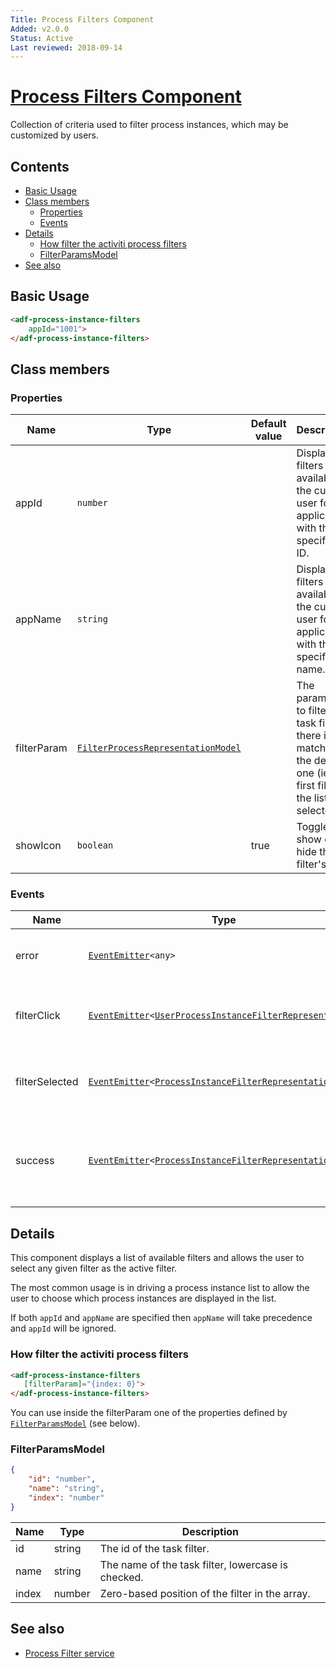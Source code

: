 ```yaml
---
Title: Process Filters Component
Added: v2.0.0
Status: Active
Last reviewed: 2018-09-14
---
```


# [Process Filters Component](../../../lib/process-services/src/lib/process-list/components/process-filters.component.ts "Defined in process-filters.component.ts")

Collection of criteria used to filter process instances, which may be customized by users.

## Contents

-   [Basic Usage](#basic-usage)
-   [Class members](#class-members)
    -   [Properties](#properties)
    -   [Events](#events)
-   [Details](#details)
    -   [How filter the activiti process filters](#how-filter-the-activiti-process-filters)
    -   [FilterParamsModel](#filterparamsmodel)
-   [See also](#see-also)

## Basic Usage

```html
<adf-process-instance-filters
    appId="1001">
</adf-process-instance-filters>
```

## Class members

### Properties

| Name        | Type                                                                                                                    | Default value | Description                                                                                                                         |
| ----------- | ----------------------------------------------------------------------------------------------------------------------- | ------------- | ----------------------------------------------------------------------------------------------------------------------------------- |
| appId       | `number`                                                                                                                |               | Display filters available to the current user for the application with the specified ID.                                            |
| appName     | `string`                                                                                                                |               | Display filters available to the current user for the application with the specified name.                                          |
| filterParam | [`FilterProcessRepresentationModel`](../../../lib/process-services/src/lib/process-list/models/filter-process.model.ts) |               | The parameters to filter the task filter. If there is no match then the default one (ie, the first filter in the list) is selected. |
| showIcon    | `boolean`                                                                                                               | true          | Toggle to show or hide the filter's icon.                                                                                           |

### Events

| Name           | Type                                                                                                                                                                                                                                            | Description                                                                    |
| -------------- | ----------------------------------------------------------------------------------------------------------------------------------------------------------------------------------------------------------------------------------------------- | ------------------------------------------------------------------------------ |
| error          | [`EventEmitter`](https://angular.io/api/core/EventEmitter)`<any>`                                                                                                                                                                               | Emitted when an error occurs.                                                  |
| filterClick    | [`EventEmitter`](https://angular.io/api/core/EventEmitter)`<`[`UserProcessInstanceFilterRepresentation`](https://github.com/Alfresco/alfresco-js-api/blob/develop/src/api/activiti-rest-api/docs/UserProcessInstanceFilterRepresentation.md)`>` | Emitted when the user selects a filter from the list.                          |
| filterSelected | [`EventEmitter`](https://angular.io/api/core/EventEmitter)`<`[`ProcessInstanceFilterRepresentation`](https://github.com/Alfresco/alfresco-js-api/blob/develop/src/api/activiti-rest-api/docs/ProcessInstanceFilterRepresentation.md)`>`         | Emitted when a process filter is selected.                                     |
| success        | [`EventEmitter`](https://angular.io/api/core/EventEmitter)`<`[`ProcessInstanceFilterRepresentation`](https://github.com/Alfresco/alfresco-js-api/blob/develop/src/api/activiti-rest-api/docs/ProcessInstanceFilterRepresentation.md)`[]>`       | Emitted when the list of filters has been successfully loaded from the server. |

## Details

This component displays a list of available filters and allows the user to select any given
filter as the active filter.

The most common usage is in driving a process instance list to allow the user to choose which
process instances are displayed in the list.

If both `appId` and `appName` are specified then `appName` will take precedence and `appId` will be ignored.

### How filter the activiti process filters

```html
<adf-process-instance-filters 
   [filterParam]="{index: 0}">
</adf-process-instance-filters>
```

You can use inside the filterParam one of the properties defined by [`FilterParamsModel`](../../../lib/process-services/src/lib/task-list/models/filter.model.ts) (see below).

### FilterParamsModel

```json
{
    "id": "number",
    "name": "string",
    "index": "number"
}
```

| Name  | Type   | Description                                        |
| ----- | ------ | -------------------------------------------------- |
| id    | string | The id of the task filter.                         |
| name  | string | The name of the task filter, lowercase is checked. |
| index | number | Zero-based position of the filter in the array.    |

## See also

-   [Process Filter service](../services/process-filter.service.md)
